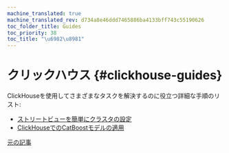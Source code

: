```yaml
---
machine_translated: true
machine_translated_rev: d734a8e46ddd7465886ba4133bff743c55190626
toc_folder_title: Guides
toc_priority: 38
toc_title: "\u6982\u8981"
---
```


# クリックハウス {#clickhouse-guides}

ClickHouseを使用してさまざまなタスクを解決するのに役立つ詳細な手順のリスト:

-   [ストリートビューを簡単にクラスタの設定](../getting_started/tutorial.md)
-   [ClickHouseでのCatBoostモデルの適用](apply_catboost_model.md)

[元の記事](https://clickhouse.tech/docs/en/guides/) <!--hide-->
